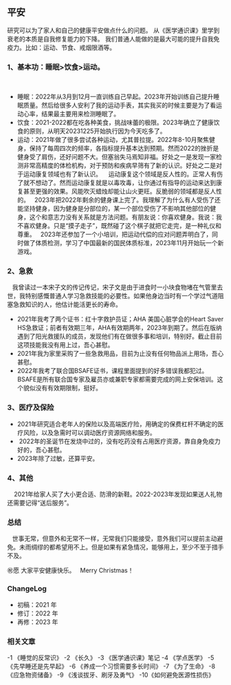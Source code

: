 

## 平安

研究可以为了家人和自己的健康平安做点什么的问题。
从《医学通识课》里学到衰老的本质是自我修复能力的下降。
我们普通人能做的是最大可能的提升自我免疫力。比如：运动、节食、戒烟限酒等。
 

### 1、基本功：睡眠>饮食>运动。 
 
   
   - 睡眠：2022年从3月到12月一直训练自己早起。2023年开始训练自己提升睡眠质量。然后给很多人安利了我的运动手表，其实我买的时候主要是为了看运动心率，结果最主要用来检测睡眠了。
   
   - 饮食：2021-2022都在吃各种美食，挑战味蕾的极限。2023年确立了健康饮食的原则，从明天20231225开始执行因为今天吃多了。
   
   - 运动：2021年做了很多尝试各种运动，尤其普拉提。2022年8-10月聚焦健身，保持了每周四次的频率，各指标提升基本达到预期。然而2022的挫折是健身受了肩伤，还好问题不大。但塞翁失马焉知非福。好处之一是发现一家检测非常高精度的体检机构，对于预防和疾病早筛有了新的认识。好处之二是对于运动康复领域也有了新认识。
   运动康复这个领域是反人性的。正常人有伤了就不想动了。然而运动康复就是以毒攻毒，让你通过有指导的运动来达到康复甚至更强的效果。风能吹灭蜡烛却能让山火更旺。反脆弱的领域都是反人性的。
  2023年把2022年剩余的健身课上完了。我理解了为什么有人受伤了还能坚持健身，因为健身是分部位的，某一个部位受伤了不影响其他部位的健身，这个和意志力没有关系就是方法问题。有朋友说：你喜欢健身。我说：我不喜欢健身。只是“摸子走子”，既然碰了这个棋子就把它走完，是一种礼仪和尊重。
  2023年还参加了一个小培训，把运动代偿的应对问题弄明白了，同时做了体质检测，学习了中国最新的国民体质标准，2023年11月开始玩一个新游戏。 


### 2、急救

   我曾读过一本宋子文的传记传记，宋子文是由于进食时一小块食物堵在气管里去世，我特别感慨普通人学习急救技能的必要性。如果他身边当时有一个学过气道阻塞急救知识的人，他估计能活更长的寿命。
* 2021年我考了两个证书：红十字救护员证；AHA 美国心脏学会的Heart Saver HS急救证；前者有效期三年，AHA有效期两年，2023年到期了。然后在版纳遇到了阳光救援队的成员，发现他们有在做很多事和培训，特别好。截止目前这项技能我没有用上过，吾心甚慰。 
* 2021年我为家里采购了一些急救用品，目前为止没有任何物品派上用场，吾心甚慰。 
* 2022年我考了联合国BSAFE证书，课程里面提到的好多错误我都犯过。BSAFE是所有联合国专家及雇员亦或兼职专家都需要完成的网上安保培训。这个貌似没有有效期限制，挺好。
 

### 3、医疗及保险

*  2021年研究适合老年人的保险以及高端医疗险，用确定的保费杠杆不确定的医疗风险，以及急需时可以调动医疗资源网络和服务。
*  2022年的圣诞节在发烧中过的，没有吃药没有占用医疗资源，靠自身免疫力好的，吾心甚慰。
*  2023年除了过敏，还算平安。


### 4、其他

    2021年给家人买了大小更合适、防滑的新鞋。2022-2023年发现如果送人礼物还需要记得“送后服务”。


### 总结

   世事无常，但意外和无常不一样，无常我们只能接受，意外我们可以提前主动避免。未雨绸缪的都希望用不上。但是如果有紧急情况，能够用上，至少不至于措手不及。

㊗️愿 大家平安健康快乐。
 
Merry Christmas！


### ChangeLog
* 初稿：2021 年
* 修订：2022 年
* 再修：2023 年

### 相关文章
-1 《睡觉的反常识》
-2 《长久》
-3 《医学通识课》笔记
-4 《学点医学》
-5 《先早睡还是先早起》
-6 《养成一个习惯需要多长时间》
-7 《为了生命》
-8 《应急物资储备》
-9 《浅谈拔牙、刷牙及勇气》
-10《如何避免医源性损伤》

